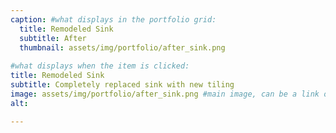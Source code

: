 ```yaml
---
caption: #what displays in the portfolio grid:
  title: Remodeled Sink
  subtitle: After
  thumbnail: assets/img/portfolio/after_sink.png
  
#what displays when the item is clicked:
title: Remodeled Sink
subtitle: Completely replaced sink with new tiling
image: assets/img/portfolio/after_sink.png #main image, can be a link or a file in assets/img/portfolio
alt:

---
```


